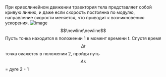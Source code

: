 При криволинейном движении траектория тела представляет собой кривую линию, и даже если скорость постоянна по модулю, направление скорости меняется, что приводит к возникновению ускорения.
![image](https://github.com/user-attachments/assets/5e808ea4-f48b-4f8f-926b-8fef6813795c)
$$\newline\newline$$ Пусть точка находится в положении 1 в момент времени t. Спустя время $$\Delta t$$ точка окажется в положении 2, пройдя путь  $$\Delta s$$ = дуге 2 - 1
